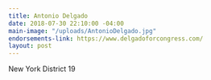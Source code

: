 ```yaml
---
title: Antonio Delgado
date: 2018-07-30 22:10:00 -04:00
main-image: "/uploads/AntonioDelgado.jpg"
endorsements-link: https://www.delgadoforcongress.com/
layout: post
---
```


New York District 19